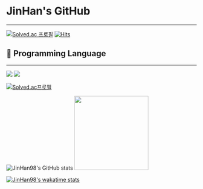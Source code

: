 # JinHan's GitHub
***
[![Solved.ac
프로필](http://mazassumnida.wtf/api/mini/generate_badge?boj=Kau0303)](https://solved.ac/Kau0303)
[![Hits](https://hits.seeyoufarm.com/api/count/incr/badge.svg?url=https%3A%2F%2Fgithub.com%2FJinHan98&count_bg=%236DF308&title_bg=%23EDE608&icon=spring.svg&icon_color=%23090909&title=%EC%98%A4%EB%8A%98+%EB%B0%A9%EB%AC%B8%EC%9E%90%EC%88%98&edge_flat=false)](https://hits.seeyoufarm.com)

## 🤔 Programming Language
***
<a href="클릭시 이동할 링크" target="_blank"><img src="https://img.shields.io/badge/-Spring%20Boot-%FFFFFFF?style=plastic&logo=springboot&logocolor=#6DB33F"/></a>
<a href="클릭시 이동할 링크" target="_blank"><img src="https://img.shields.io/badge/-Spring-brightgreen?style=plastic&logo=spring&logocolor=#6DB33F"/></a>

[![Solved.ac프로필](http://mazassumnida.wtf/api/v2/generate_badge?boj=Kau0303)](https://solved.ac/Kau0303)


![JinHan98's GitHub stats](https://github-readme-stats.vercel.app/api?username=JinHan98&show_icons=true&theme=dark)
<img height="196em" src="https://github-readme-stats.vercel.app/api/top-langs/?username=JinHan98&langs_count=8&layout=compact">

[![JinHan98's wakatime stats](https://github-readme-stats.vercel.app/api/wakatime?username=JinHan98)](https://github.com/anuraghazra/github-readme-stats)
<!--
**JinHan98/JinHan98** is a ✨ _special_ ✨ repository because its `README.md` (this file) appears on your GitHub profile.

Here are some ideas to get you started:

- 🔭 I’m currently working on ...
- 🌱 I’m currently learning ...
- 👯 I’m looking to collaborate on ...
- 🤔 I’m looking for help with ...
- 💬 Ask me about ...
- 📫 How to reach me: ...
- 😄 Pronouns: ...
- ⚡ Fun fact: ...
-->
